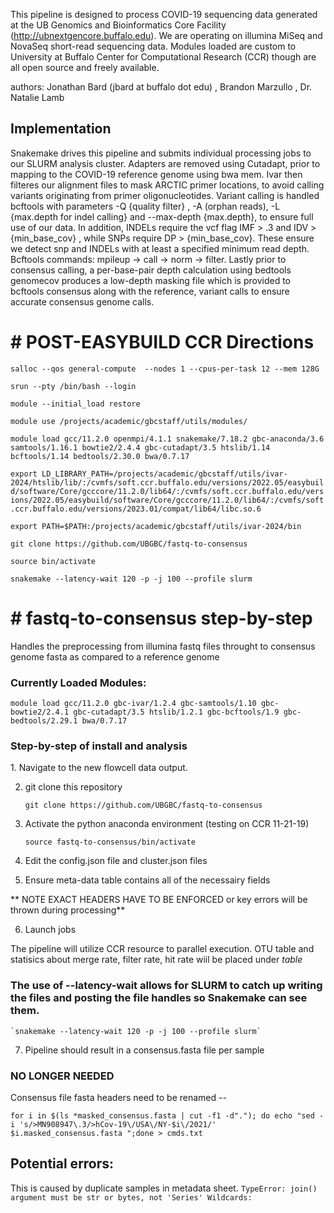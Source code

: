 This pipeline is designed to process COVID-19 sequencing data generated at the UB Genomics and Bioinformatics Core Facility (http://ubnextgencore.buffalo.edu). We are operating on illumina MiSeq and NovaSeq short-read sequencing data. Modules loaded are custom to University at Buffalo Center for Computational Research (CCR) though are all open source and freely available. 

authors: Jonathan Bard (jbard at buffalo dot edu) , Brandon Marzullo , Dr. Natalie Lamb

<h2>Implementation</h2>
Snakemake drives this pipeline and submits individual processing jobs to our SLURM analysis cluster. Adapters are removed using Cutadapt, prior to mapping to the COVID-19 reference genome using bwa mem. Ivar then filteres our alignment files to mask ARCTIC primer locations, to avoid calling variants originating from primer oligonucleotides. Variant calling is handled bcftools with parameters -Q {quality filter} , -A (orphan reads), -L {max.depth for indel calling} and --max-depth {max.depth}, to ensure full use of our data. In addition, INDELs require the vcf flag IMF > .3 and  IDV > {min_base_cov} , while SNPs require DP > {min_base_cov}. These ensure we detect snp and INDELs with at least a specified minimum read depth. Bcftools commands: mpileup -> call -> norm -> filter. Lastly prior to consensus calling, a per-base-pair depth calculation using bedtools genomecov produces a low-depth masking file which is provided to bcftools consensus along with the reference, variant calls to ensure accurate consensus genome calls.

<h1> # POST-EASYBUILD CCR Directions </h1>

`salloc --qos general-compute  --nodes 1 --cpus-per-task 12 --mem 128G`

`srun --pty /bin/bash --login`

`module --initial_load restore`

`module use /projects/academic/gbcstaff/utils/modules/`

`module load gcc/11.2.0 openmpi/4.1.1 snakemake/7.18.2 gbc-anaconda/3.6 samtools/1.16.1 bowtie2/2.4.4 gbc-cutadapt/3.5 htslib/1.14 bcftools/1.14 bedtools/2.30.0 bwa/0.7.17`

`export LD_LIBRARY_PATH=/projects/academic/gbcstaff/utils/ivar-2024/htslib/lib/:/cvmfs/soft.ccr.buffalo.edu/versions/2022.05/easybuild/software/Core/gcccore/11.2.0/lib64/:/cvmfs/soft.ccr.buffalo.edu/versions/2022.05/easybuild/software/Core/gcccore/11.2.0/lib64/:/cvmfs/soft.ccr.buffalo.edu/versions/2023.01/compat/lib64/libc.so.6`

`export PATH=$PATH:/projects/academic/gbcstaff/utils/ivar-2024/bin`

`git clone https://github.com/UBGBC/fastq-to-consensus`

`source bin/activate`

`snakemake --latency-wait 120 -p -j 100 --profile slurm`


<h1># fastq-to-consensus step-by-step</h1>
Handles the preprocessing from illumina fastq files throught to consensus genome fasta as compared to a reference genome

<h3>Currently Loaded Modules:</h3>

  `module load gcc/11.2.0 gbc-ivar/1.2.4 gbc-samtools/1.10 gbc-bowtie2/2.4.1 gbc-cutadapt/3.5 htslib/1.2.1 gbc-bcftools/1.9 gbc-bedtools/2.29.1 bwa/0.7.17`
  
<h3> Step-by-step of install and analysis </h3>
1. Navigate to the new flowcell data output.

2. git clone this repository 

    `git clone https://github.com/UBGBC/fastq-to-consensus`

3. Activate the python anaconda environment (testing on CCR 11-21-19)

    `source fastq-to-consensus/bin/activate` 

4. Edit the config.json file and cluster.json files


5. Ensure meta-data table contains all of the necessairy fields

** NOTE EXACT HEADERS HAVE TO BE ENFORCED or key errors will be thrown during processing**


6. Launch jobs

  The pipeline will utilize CCR resource to parallel execution.
  OTU table and statisics about merge rate, filter rate, hit rate wiil be placed under _table_

### The use of --latency-wait allows for SLURM to catch up writing the files and posting the file handles so Snakemake can see them.

    `snakemake --latency-wait 120 -p -j 100 --profile slurm`  

7. Pipeline should result in a consensus.fasta file per sample



### NO LONGER NEEDED ### 
Consensus file fasta headers need to be renamed  --

`for i in $(ls *masked_consensus.fasta | cut -f1 -d"."); do echo "sed -i 's/>MN908947\.3/>hCov-19\/USA\/NY-$i\/2021/' $i.masked_consensus.fasta ";done > cmds.txt`


## Potential errors:
This is caused by duplicate samples in metadata sheet.
`TypeError: join() argument must be str or bytes, not 'Series'
Wildcards:`

